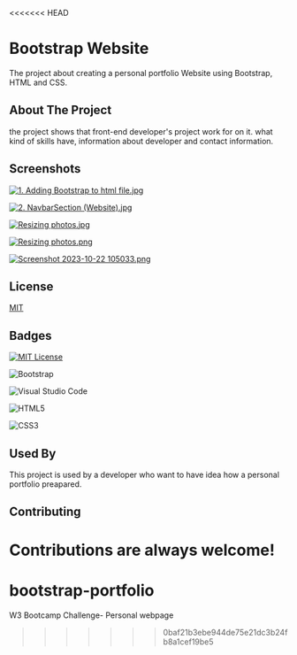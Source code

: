 <<<<<<< HEAD

# Bootstrap Website
The project about creating a personal portfolio Website using Bootstrap, HTML and CSS.


## About The Project
the project shows that  front-end developer's project work for on it. what kind of skills have, information about developer and contact information.
 
## Screenshots

<a target="_blank" href="https://imageupload.io/G1k3buAqNdICQ4i"><img  src="https://imageupload.io/ib/1GokUVwEEg5SoqK_1698152105.jpg" alt="1. Adding Bootstrap to html file.jpg"/></a>

<a target="_blank" href="https://imageupload.io/uiZwAgeUTO7qWRV"><img  src="https://imageupload.io/ib/W5PbS8NlC65GqAa_1698152105.jpg" alt="2. NavbarSection (Website).jpg"/></a>

<a target="_blank" href="https://imageupload.io/X9UD7XKAm8rNZq1"><img  src="https://imageupload.io/ib/r3nygNJu824J8hQ_1698152105.jpg" alt="Resizing photos.jpg"/></a>

<a target="_blank" href="https://imageupload.io/lG9QFXVgLzZL2rj"><img  src="https://imageupload.io/ib/LrNBNnOVaCymKdH_1698152104.png" alt="Resizing photos.png"/></a>

<a target="_blank" href="https://imageupload.io/ba3lVgapUdZ938I"><img  src="https://imageupload.io/ib/PMK6pFB65Fa5FR4_1698152105.png" alt="Screenshot 2023-10-22 105033.png"/></a>


## License

[MIT](https://choosealicense.com/licenses/mit/)


## Badges

[![MIT License](https://img.shields.io/badge/License-MIT-green.svg)](https://choosealicense.com/licenses/mit/)

![Bootstrap](https://img.shields.io/badge/bootstrap-%238511FA.svg?style=for-the-badge&logo=bootstrap&logoColor=white)

![Visual Studio Code](https://img.shields.io/badge/Visual%20Studio%20Code-0078d7.svg?style=for-the-badge&logo=visual-studio-code&logoColor=white)

![HTML5](https://img.shields.io/badge/html5-%23E34F26.svg?style=for-the-badge&logo=html5&logoColor=white)

![CSS3](https://img.shields.io/badge/css3-%231572B6.svg?style=for-the-badge&logo=css3&logoColor=white)

## Used By

This project is used by a developer who want to have idea how a personal portfolio preapared. 

## Contributing

Contributions are always welcome!
=======
# bootstrap-portfolio
W3 Bootcamp Challenge- Personal webpage
>>>>>>> 0baf21b3ebe944de75e21dc3b24fb8a1cef19be5
